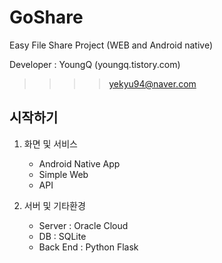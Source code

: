 # GoShare
Easy File Share Project (WEB and Android native)

Developer : YoungQ (youngq.tistory.com)<br>
>>>>yekyu94@naver.com


## 시작하기
 1. 화면 및 서비스
    - Android Native App
    - Simple Web
    - API

 2. 서버 및 기타환경
    - Server   : Oracle Cloud
    - DB       : SQLite
    - Back End : Python Flask
    